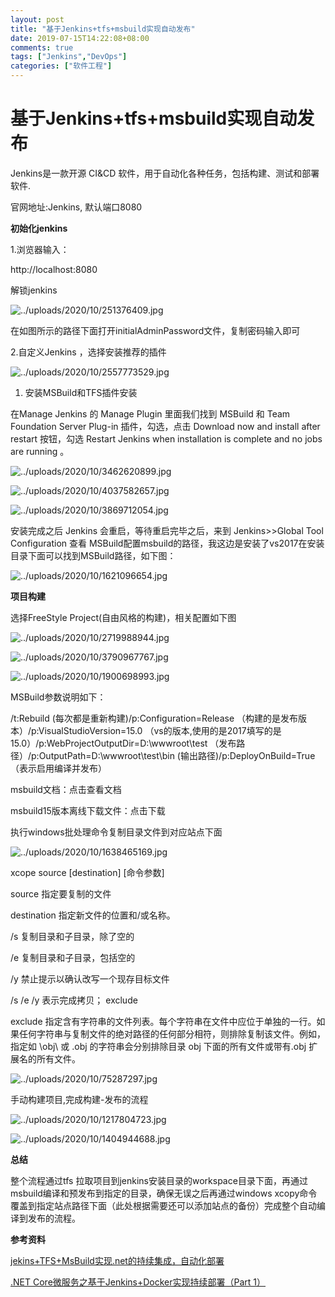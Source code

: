 ```yaml
---
layout: post
title: "基于Jenkins+tfs+msbuild实现自动发布"
date: 2019-07-15T14:22:08+08:00
comments: true
tags: ["Jenkins","DevOps"]
categories: ["软件工程"]
---
```


# 基于Jenkins+tfs+msbuild实现自动发布

Jenkins是一款开源 CI&CD 软件，用于自动化各种任务，包括构建、测试和部署软件.

官网地址:Jenkins, 默认端口8080

**初始化jenkins**

1.浏览器输入：

http://localhost:8080

解锁jenkins

![../uploads/2020/10/251376409.jpg](../uploads/2020/10/251376409.jpg)

在如图所示的路径下面打开initialAdminPassword文件，复制密码输入即可

2.自定义Jenkins ，选择安装推荐的插件

![../uploads/2020/10/2557773529.jpg](../uploads/2020/10/2557773529.jpg)

1. 安装MSBuild和TFS插件安装

在Manage Jenkins 的 Manage Plugin 里面我们找到 MSBuild 和 Team Foundation Server Plug-in 插件，勾选，点击 Download now and install after restart 按钮，勾选 Restart Jenkins when installation is complete and no jobs are running 。

![../uploads/2020/10/3462620899.jpg](../uploads/2020/10/3462620899.jpg)

![../uploads/2020/10/4037582657.jpg](../uploads/2020/10/4037582657.jpg)

![../uploads/2020/10/3869712054.jpg](../uploads/2020/10/3869712054.jpg)

安装完成之后 Jenkins 会重启，等待重启完毕之后，来到 Jenkins>>Global Tool Configuration 查看 MSBuild配置msbuild的路径，我这边是安装了vs2017在安装目录下面可以找到MSBuild路径，如下图：

![../uploads/2020/10/1621096654.jpg](../uploads/2020/10/1621096654.jpg)

**项目构建**

选择FreeStyle Project(自由风格的构建)，相关配置如下图

![../uploads/2020/10/2719988944.jpg](../uploads/2020/10/2719988944.jpg)

![../uploads/2020/10/3790967767.jpg](../uploads/2020/10/3790967767.jpg)

![../uploads/2020/10/1900698993.jpg](../uploads/2020/10/1900698993.jpg)

MSBuild参数说明如下：

/t:Rebuild (每次都是重新构建)/p:Configuration=Release （构建的是发布版本）/p:VisualStudioVersion=15.0 （vs的版本,使用的是2017填写的是15.0）/p:WebProjectOutputDir=D:\wwwroot\test （发布路径）/p:OutputPath=D:\wwwroot\test\bin (输出路径)/p:DeployOnBuild=True （表示启用编译并发布）

msbuild文档：点击查看文档

msbuild15版本离线下载文件：点击下载

执行windows批处理命令复制目录文件到对应站点下面

![../uploads/2020/10/1638465169.jpg](../uploads/2020/10/1638465169.jpg)

xcope source [destination] [命令参数]

source 指定要复制的文件

destination 指定新文件的位置和/或名称。

/s 复制目录和子目录，除了空的

/e 复制目录和子目录，包括空的

/y 禁止提示以确认改写一个现存目标文件

/s /e /y 表示完成拷贝； exclude

exclude 指定含有字符串的文件列表。每个字符串在文件中应位于单独的一行。如果任何字符串与复制文件的绝对路径的任何部分相符，则排除复制该文件。例如，指定如 \obj\ 或 .obj 的字符串会分别排除目录 obj 下面的所有文件或带有.obj 扩展名的所有文件。

![../uploads/2020/10/75287297.jpg](../uploads/2020/10/75287297.jpg)

手动构建项目,完成构建-发布的流程

![../uploads/2020/10/1217804723.jpg](../uploads/2020/10/1217804723.jpg)

![../uploads/2020/10/1404944688.jpg](../uploads/2020/10/1404944688.jpg)

**总结**

整个流程通过tfs 拉取项目到jenkins安装目录的workspace目录下面，再通过msbuild编译和预发布到指定的目录，确保无误之后再通过windows xcopy命令覆盖到指定站点路径下面（此处根据需要还可以添加站点的备份）完成整个自动编译到发布的流程。

**参考资料**

[jekins+TFS+MsBuild实现.net的持续集成，自动化部署](https://www.cnblogs.com/tianyang1027/p/10333454.html)

[.NET Core微服务之基于Jenkins+Docker实现持续部署（Part 1）](https://www.cnblogs.com/edisonchou/p/CD_foundation_based_on_jenkins_and_docker.html)